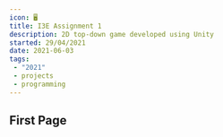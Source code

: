 ```yaml
---
icon: 🖥️
title: I3E Assignment 1
description: 2D top-down game developed using Unity
started: 29/04/2021
date: 2021-06-03
tags: 
 - "2021"
 - projects
 - programming
---
```


## First Page